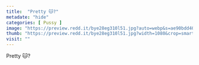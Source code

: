 ```yaml
---
title:  "Pretty 🐱?"
metadate: "hide"
categories: [ Pussy ]
image: "https://preview.redd.it/bye28eg310l51.jpg?auto=webp&s=ae90bdd406ec5c9e8368e3957cad60590ccdddf5"
thumb: "https://preview.redd.it/bye28eg310l51.jpg?width=1080&crop=smart&auto=webp&s=a72a47315f6261c1f0d517835a2d3e09ee50d279"
visit: ""
---
```

Pretty 🐱?
